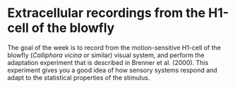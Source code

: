 # Extracellular recordings from the H1-cell of the blowfly
The goal of the week is to record from the motion-sensitive H1-cell of the blowfly (_Calliphora vicina_ or similar) visual system, and perform the adaptation experiment that is described in Brenner et al. (2000). This experiment gives you a good idea of how sensory systems respond and adapt to the statistical properties of the stimulus. 
